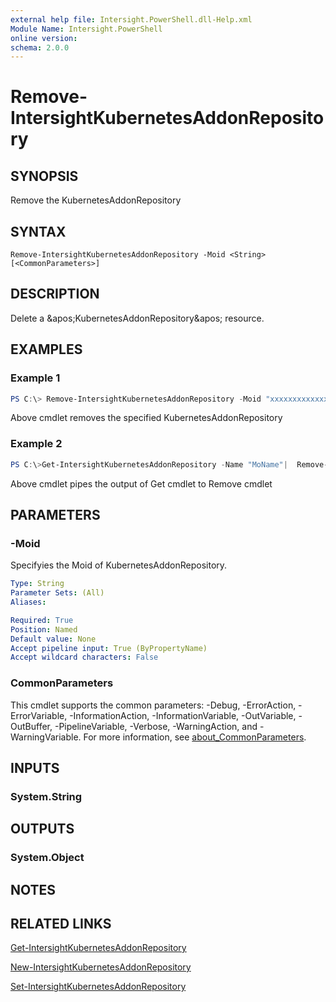 ```yaml
---
external help file: Intersight.PowerShell.dll-Help.xml
Module Name: Intersight.PowerShell
online version:
schema: 2.0.0
---
```


# Remove-IntersightKubernetesAddonRepository

## SYNOPSIS
Remove the KubernetesAddonRepository

## SYNTAX

```
Remove-IntersightKubernetesAddonRepository -Moid <String> [<CommonParameters>]
```

## DESCRIPTION
Delete a &amp;apos;KubernetesAddonRepository&amp;apos; resource.

## EXAMPLES

### Example 1
```powershell
PS C:\> Remove-IntersightKubernetesAddonRepository -Moid "xxxxxxxxxxxxxxxxxxxxxxxxxxx"
```
Above cmdlet removes the specified KubernetesAddonRepository 

### Example 2
```powershell
PS C:\>Get-IntersightKubernetesAddonRepository -Name "MoName"|  Remove-IntersightKubernetesAddonRepository
```
Above cmdlet pipes the output of Get cmdlet to Remove cmdlet

## PARAMETERS

### -Moid
Specifyies the Moid of KubernetesAddonRepository.

```yaml
Type: String
Parameter Sets: (All)
Aliases:

Required: True
Position: Named
Default value: None
Accept pipeline input: True (ByPropertyName)
Accept wildcard characters: False
```

### CommonParameters
This cmdlet supports the common parameters: -Debug, -ErrorAction, -ErrorVariable, -InformationAction, -InformationVariable, -OutVariable, -OutBuffer, -PipelineVariable, -Verbose, -WarningAction, and -WarningVariable. For more information, see [about_CommonParameters](http://go.microsoft.com/fwlink/?LinkID=113216).

## INPUTS

### System.String

## OUTPUTS

### System.Object
## NOTES

## RELATED LINKS

[Get-IntersightKubernetesAddonRepository](./Get-IntersightKubernetesAddonRepository.md)

[New-IntersightKubernetesAddonRepository](./New-IntersightKubernetesAddonRepository.md)

[Set-IntersightKubernetesAddonRepository](./Set-IntersightKubernetesAddonRepository.md)

